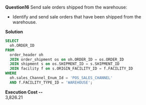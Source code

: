**Question16**
Send sale orders shipped from the warehouse:
- Identify and send sale orders that have been shipped from the warehouse.

**Solution**
```sql
SELECT 
  oh.ORDER_ID 
FROM 
  order_header oh 
  JOIN order_shipment os on oh.ORDER_ID = os.ORDER_ID 
  JOIN shipment s on os.SHIPMENT_ID = s.SHIPMENT_ID 
  JOIN facility f on s.ORIGIN_FACILITY_ID = f.FACILITY_ID 
WHERE 
  oh.sales_Channel_Enum_Id = 'POS_SALES_CHANNEL' 
  AND f.FACILITY_TYPE_ID = 'WAREHOUSE';
```
**Execution Cost --**   
3,826.21

